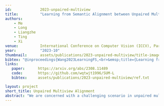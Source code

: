 ```yaml
---
id:             2023-unpaired-multiview
title:          "Learning from Semantic Alignment between Unpaired Multiviews for Egocentric Video Recognition"
authors:        
    - Me 
    - Long
    - Liangzhe
    - Ting
    - Xi
venue:          International Conference on Computer Vision (ICCV), Paris, France, 2023.
year:           "2023-10"
thumbnail:      assets/publications/2023-unpaired-multiview/title-image.png
bibtex: "@inproceedings{Wang2023LearningFS,<br>&emsp;title={Learning from Semantic Alignment between Unpaired Multiviews for Egocentric Video Recognition},<br>&emsp;author={Qitong Wang and Long Zhao and Liangzhe Yuan and Ting Liu and Xi Peng},<br>&emsp;year={2023},<br>&emsp;url={https://api.semanticscholar.org/CorpusID:261064926}}<br>}"
links:
   paper:      https://arxiv.org/abs/2308.11489
   code:       https://github.com/wqtwjt1996/SUM-L
   bibtex:     assets/publications/2023-unpaired-multiview/ref.txt

layout: project
short_title: Unpaired Multiview Alignment
abstract: "We are concerned with a challenging scenario in unpaired multiview video learning. In this case, the model aims to learn comprehensive multiview representations while the cross-view semantic information exhibits variations. We propose Semantics-based Unpaired Multiview Learning (SUM-L) to tackle this unpaired multiview learning problem. The key idea is to build cross-view pseudo-pairs and do view-invariant alignment by leveraging the semantic information of videos. To facilitate the data efficiency of multiview learning, we further perform video-text alignment for first-person and third-person videos, to fully leverage the semantic knowledge to improve video representations. Extensive experiments on multiple benchmark datasets verify the effectiveness of our framework. Our method also outperforms multiple existing view-alignment methods, under the more challenging scenario than typical paired or unpaired multimodal or multiview learning."
---
```

